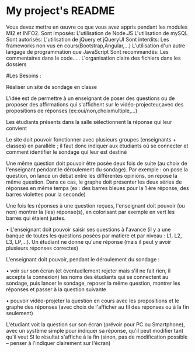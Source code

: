 # My project's README
Vous devez mettre en œuvre ce que vous avez appris pendant les modules MI2 et INFO2.
Sont imposés:
L'utilisation de Node.JS
L'utilisation de mySQL
Sont autorisés:
L'utilisation de jQuery et jQueryUI
Sont interdits:
Les frameworks non vus en cours(Bootstrap,Angular,...)
L'utilisation d'un autre langage de programmation que JavaScript
Sont recommandés:
Les commentaires dans le code.....
L'organisation claire des fichiers dans les dossiers


#Les Besoins :
 
 Réaliser un site de sondage en classe

L'idée est de permettre à un enseignant de poser des questions ou de proposer des affirmations qui s'affichent sur le vidéo-projecteur,avec des propositions de réponses (ex:oui/non,choixmultiple,...)

Les étudiants présents dans la salle sélectionnent la réponse qui leur convient

Le site doit pouvoir fonctionner avec plusieurs groupes (enseignants + classes) en parallèle ; il faut donc indiquer aux étudiants où se connecter et comment identifier le sondage qui leur est destiné

Une même question doit pouvoir être posée deux fois de suite (au choix de l'enseignant pendant le déroulement du sondage). Par exemple : on pose la question, on lance un débat entre les différentes opinions, on repose la même question. Dans ce cas, le graphe doit présenter les deux séries de réponses en même temps (ex : des barres bleues pour la 1 ère réponse, des barres violettes pour la seconde)

Une fois les réponses à une question reçues, l'enseignant doit pouvoir (ou non) montrer la (les) réponse(s), en colorisant par exemple en vert les barres qui étaient justes.

• L'enseignant doit pouvoir saisir ses questions à l'avance (il y a une
banque de toutes les questions posées par matière et par niveau : L1,
L2, L3, LP,…). Un étudiant ne donne qu'une réponse (mais il peut y avoir
plusieurs réponses correctes)


L'enseignant doit pouvoir, pendant le déroulement du sondage :

• voir sur son écran (et éventuellement rejeter mais s'il ne fait rien, il accepte la
connexion) les noms des étudiants qui se connectent au sondage, puis lancer le
sondage, reposer la même question, montrer les réponses et passer à la question
suivante

• pouvoir vidéo-projeter la question en cours avec les propositions et le graphe des
réponses (avec choix de l'afficher au fil des réponses ou à la fin seulement)

L'étudiant voit la question sur son écran (prévoir pour PC ou
Smartphone), avec un système simple pour indiquer sa réponse, qu'il
peut modifier tant qu'il veut SI le résultat s'affiche à la fin (sinon, pas de
modification possible – penser à l'indiquer clairement sur l'écran)
